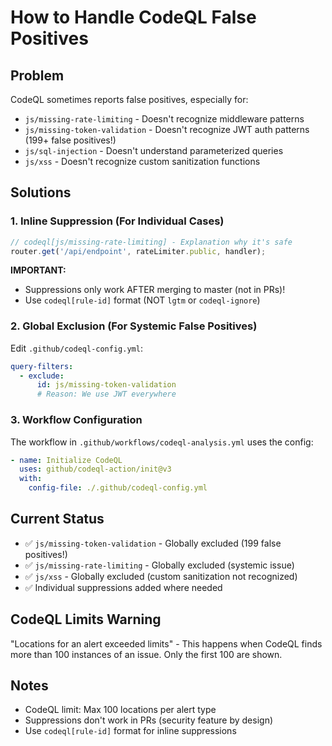 # How to Handle CodeQL False Positives

## Problem
CodeQL sometimes reports false positives, especially for:
- `js/missing-rate-limiting` - Doesn't recognize middleware patterns
- `js/missing-token-validation` - Doesn't recognize JWT auth patterns (199+ false positives!)
- `js/sql-injection` - Doesn't understand parameterized queries
- `js/xss` - Doesn't recognize custom sanitization functions

## Solutions

### 1. Inline Suppression (For Individual Cases)
```javascript
// codeql[js/missing-rate-limiting] - Explanation why it's safe
router.get('/api/endpoint', rateLimiter.public, handler);
```

**IMPORTANT:** 
- Suppressions only work AFTER merging to master (not in PRs)!
- Use `codeql[rule-id]` format (NOT `lgtm` or `codeql-ignore`)

### 2. Global Exclusion (For Systemic False Positives)
Edit `.github/codeql-config.yml`:
```yaml
query-filters:
  - exclude:
      id: js/missing-token-validation
      # Reason: We use JWT everywhere
```

### 3. Workflow Configuration
The workflow in `.github/workflows/codeql-analysis.yml` uses the config:
```yaml
- name: Initialize CodeQL
  uses: github/codeql-action/init@v3
  with:
    config-file: ./.github/codeql-config.yml
```

## Current Status
- ✅ `js/missing-token-validation` - Globally excluded (199 false positives!)
- ✅ `js/missing-rate-limiting` - Globally excluded (systemic issue)
- ✅ `js/xss` - Globally excluded (custom sanitization not recognized)
- ✅ Individual suppressions added where needed

## CodeQL Limits Warning
"Locations for an alert exceeded limits" - This happens when CodeQL finds more than 100 instances of an issue. Only the first 100 are shown.

## Notes
- CodeQL limit: Max 100 locations per alert type
- Suppressions don't work in PRs (security feature by design)
- Use `codeql[rule-id]` format for inline suppressions
